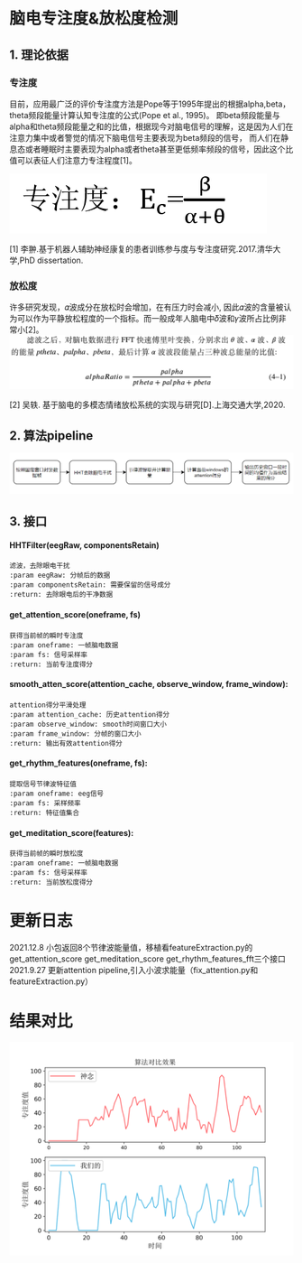 # 脑电专注度&放松度检测

## 1. 理论依据

### 专注度

目前，应用最广泛的评价专注度方法是Pope等于1995年提出的根据alpha,beta，theta频段能量计算认知专注度的公式(Pope et al., 1995)。
即beta频段能量与alpha和theta频段能量之和的比值，根据现今对脑电信号的理解，这是因为人们在注意力集中或者警觉的情况下脑电信号主要表现为beta频段的信号，
而人们在静息态或者睡眠时主要表现为alpha或者theta甚至更低频率频段的信号，因此这个比值可以表征人们注意力专注程度[1]。

![计算公式](./images/attention_score.png)

[1] 李翀.基于机器人辅助神经康复的患者训练参与度与专注度研究.2017.清华大学,PhD dissertation.


### 放松度
许多研究发现，𝛼波成分在放松时会增加，在有压力时会减小, 因此𝛼波的含量被认为可以作为平静放松程度的一个指标。而一般成年人脑电中𝛿波和𝛾波所占比例非常小[2]。
![计算公式](./images/meditation.png)

[2] 吴轶. 基于脑电的多模态情绪放松系统的实现与研究[D].上海交通大学,2020.

## 2. 算法pipeline
![img.png](images/pipeline.png)


## 3. 接口

#### HHTFilter(eegRaw, componentsRetain)
    滤波，去除眼电干扰
    :param eegRaw: 分帧后的数据      
    :param componentsRetain: 需要保留的信号成分     
    :return: 去除眼电后的干净数据

#### get_attention_score(oneframe, fs)
    获得当前帧的瞬时专注度
    :param oneframe: 一帧脑电数据
    :param fs: 信号采样率
    :return: 当前专注度得分

#### smooth_atten_score(attention_cache, observe_window, frame_window):
    attention得分平滑处理
    :param attention_cache: 历史attention得分
    :param observe_window: smooth时间窗口大小
    :param frame_window: 分帧的窗口大小
    :return: 输出有效attention得分

#### get_rhythm_features(oneframe, fs):
    提取信号节律波特征值
    :param oneframe: eeg信号
    :param fs: 采样频率
    :return: 特征值集合

#### get_meditation_score(features):
    获得当前帧的瞬时放松度
    :param oneframe: 一帧脑电数据
    :param fs: 信号采样率
    :return: 当前放松度得分


# 更新日志
2021.12.8 小包返回8个节律波能量值，移植看featureExtraction.py的get_attention_score get_meditation_score get_rhythm_features_fft三个接口
2021.9.27 更新attention pipeline,引入小波求能量（fix_attention.py和featureExtraction.py）


# 结果对比
![attention得分](./images/attention_result.png)